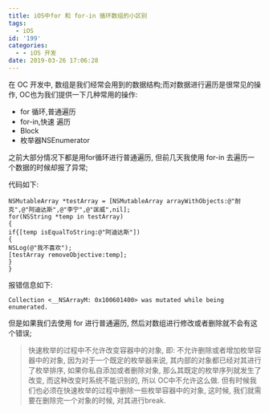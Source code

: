 ```yaml
---
title: iOS中for 和 for-in 循环数组的小区别
tags:
  - iOS
id: '199'
categories:
  - - iOS 开发
date: 2019-03-26 17:06:28
---
```


在 OC 开发中, 数组是我们经常会用到的数据结构;而对数据进行遍历是很常见的操作, OC也为我们提供一下几种常用的操作:

*   for 循环,普通遍历
*   for-in,快速 遍历
*   Block
*   枚举器NSEnumerator

之前大部分情况下都是用for循环进行普通遍历, 但前几天我使用 for-in 去遍历一个数据的时候却报了异常;

代码如下:

```
NSMutableArray *testArray = [NSMutableArray arrayWithObjects:@"耐克",@"阿迪达斯",@"李宁",@"匡威",nil];
for(NSString *temp in testArray)
{
if{[temp isEqualToString:@"阿迪达斯"])
{
NSLog(@"我不喜欢");
[testArray removeObjective:temp];
}
}
```

报错信息如下:

```
Collection <__NSArrayM: 0x100601400> was mutated while being enumerated.
```

但是如果我们去使用 for 进行普通遍历, 然后对数组进行修改或者删除就不会有这个错误;

> 快速枚举的过程中不允许改变容器中的对象, 即: 不允许删除或者增加枚举容器中的对象, 因为对于一个既定的枚举器来说, 其内部的对象都已经对其进行了枚举排序, 如果你私自添加或者删除对象, 那么其既定的枚举序列就发生了改变, 而这种改变时系统不能识别的, 所以 OC中不允许这么做. 但有时候我们也必须在快速枚举的过程中删除一些枚举容器中的对象, 这时候, 我们就需要在删除完一个对象的时候, 对其进行break.